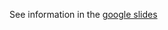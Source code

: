 See information in the [google slides](https://docs.google.com/presentation/d/1WNN-JRgHiE7Hap_zPs81UmUal2Jl7ssjCFGv5xgR2XE/edit#slide=id.p)
